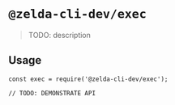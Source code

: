 # `@zelda-cli-dev/exec`

> TODO: description

## Usage

```
const exec = require('@zelda-cli-dev/exec');

// TODO: DEMONSTRATE API
```
